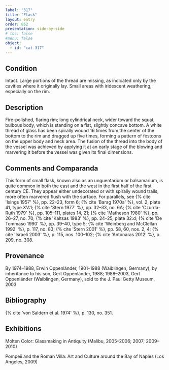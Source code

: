 ```yaml
---
label: "317"
title: "Flask"
layout: entry
order: 862
presentation: side-by-side
# toc: false
#menu: false 
object:
  - id: "cat-317"
---
```


## Condition

Intact. Large portions of the thread are missing, as indicated only by the cavities where it originally lay. Small areas with iridescent weathering, especially on the rim.

## Description

Fire-polished, flaring rim; long cylindrical neck, wider toward the squat, bulbous body, which is standing on a flat, slightly concave bottom. A white thread of glass has been spirally wound 16 times from the center of the bottom to the rim and dragged up five times, forming a pattern of festoons on the upper body and neck area. The fusion of the thread into the body of the vessel was achieved by applying it at an early stage of the blowing and marvering it before the vessel was given its final dimensions.

## Comments and Comparanda

This form of small flask, known also as an unguentarium or balsamarium, is quite common in both the east and the west in the first half of the first century CE. They appear either undecorated or with spirally wound trails, more often marvered flush with the surface. For parallels, see {% cite 'Isings 1957' %}, pp. 22–23, form 6; {% cite 'Barag 1970a' %}, vol. 2, plate 41, type XV:1; {% cite 'Stern 1977' %}, pp. 32–33, no. 6A; {% cite 'Czurda-Ruth 1979' %}, pp. 105–111, plates 14, 21; {% cite 'Matheson 1980' %}, pp. 26–27, no. 70; {% cite 'Kaltsas 1983' %}, pp. 24–25, plate 32:d; {% cite 'De Tommaso 1990' %}, pp. 39–40, type 5; {% cite 'Weinberg and McClellan 1992' %}, p. 117, no. 83; {% cite 'Stern 2001' %}, pp. 58, 60, nos. 2, 4; {% cite 'Israeli 2003' %}, p. 115, nos. 100–102; {% cite 'Antonaras 2012' %}, p. 209, no. 308.

## Provenance

By 1974–1988, Erwin Oppenländer, 1901–1988 (Waiblingen, Germany), by inheritance to his son, Gert Oppenländer, 1988; 1988–2003, Gert Oppenländer (Waiblingen, Germany), sold to the J. Paul Getty Museum, 2003

## Bibliography

{% cite 'von Saldern et al. 1974' %}, p. 130, no. 351.

## Exhibitions

Molten Color: Glassmaking in Antiquity (Malibu, 2005–2006; 2007; 2009–2010)

Pompeii and the Roman Villa: Art and Culture around the Bay of Naples (Los Angeles, 2009)
